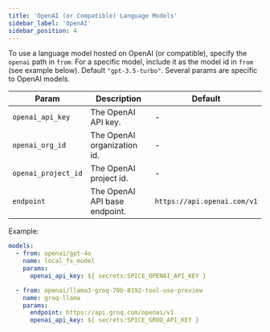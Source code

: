 ```yaml
---
title: 'OpenAI (or Compatible) Language Models'
sidebar_label: 'OpenAI'
sidebar_position: 4
---
```


To use a language model hosted on OpenAI (or compatible), specify the `openai` path in `from`. For a specific model, include it as the model id in `from` (see example below). Default `"gpt-3.5-turbo"`.
Several params are specific to OpenAI models.

| Param | Description | Default |
| ----- | ----------- | ------- |
| `openai_api_key` | The OpenAI API key.        | -                           |
| `openai_org_id` | The OpenAI organization id. | -                           |
| `openai_project_id` | The OpenAI project id.  | -                           |
| `endpoint` | The OpenAI API base endpoint.    | `https://api.openai.com/v1` |


Example:

```yaml
models:
  - from: openai/gpt-4o
    name: local_fs_model
    params:
      openai_api_key: ${ secrets:SPICE_OPENAI_API_KEY }

  - from: openai/llama3-groq-70b-8192-tool-use-preview
    name: groq-llama
    params:
      endpoint: https://api.groq.com/openai/v1
      openai_api_key: ${ secrets:SPICE_GROQ_API_KEY }
```

